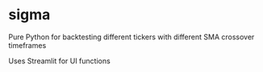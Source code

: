 # sigma
 
Pure Python for backtesting different tickers with different SMA crossover timeframes

Uses Streamlit for UI functions